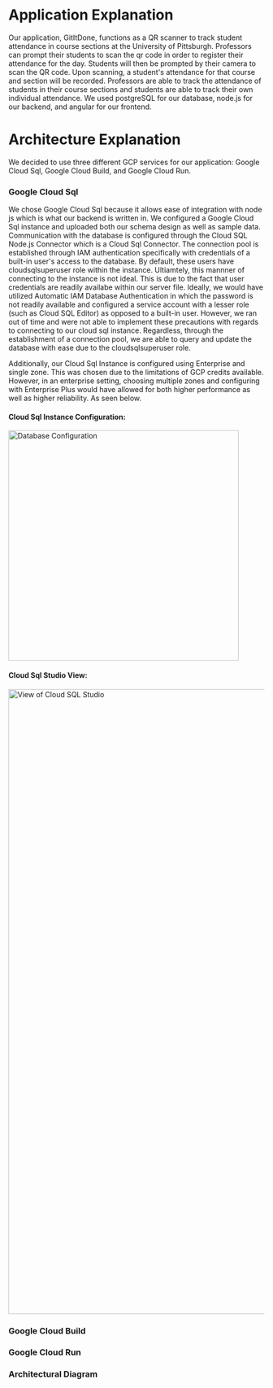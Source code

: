 # Application Explanation
Our application, GitItDone, functions as a QR scanner to track student attendance in course sections at the University of Pittsburgh. Professors can prompt
their students to scan the qr code in order to register their attendance for the day. Students will then be prompted by their camera to scan the QR code. Upon
scanning, a student's attendance for that course and section will be recorded. Professors are able to track the attendance of students in their course sections and
students are able to track their own individual attendance. 
We used postgreSQL for our database, node.js for our backend, and angular for our frontend. 

# Architecture Explanation
We decided to use three different GCP services for our application: Google Cloud Sql, Google Cloud Build, and Google Cloud Run.
### Google Cloud Sql
We chose Google Cloud Sql because it allows ease of integration with node js which is what our backend is written in. We configured a Google Cloud Sql instance 
and uploaded both our schema design as well as sample data. Communication with the database is configured through the Cloud SQL Node.js Connector which is a 
Cloud Sql Connector. The connection pool is established through IAM authentication specifically with credentials of a built-in user's access to the database. 
By default, these users have cloudsqlsuperuser role within the instance. Ultiamtely, this mannner of connecting to the instance is not ideal. This is due to the 
fact that user credentials are readily availabe within our server file. Ideally, we would have utilized Automatic IAM Database Authentication in which the password 
is not readily available and configured a service account with a lesser role (such as Cloud SQL Editor) as opposed to a built-in user. However, we ran out of time 
and were not able to implement these precautions with regards to connecting to our cloud sql instance. Regardless, through the establishment of a connection pool, 
we are able to query and update the database with ease due to the cloudsqlsuperuser role.

Additionally, our Cloud Sql Instance is configured using Enterprise and single zone. This was chosen due to the limitations of GCP credits available. However,
in an enterprise setting, choosing multiple zones and configuring with Enterprise Plus would have allowed for both higher performance as well as higher 
reliability. As seen below. 

#### Cloud Sql Instance Configuration: 

<img width="453" alt="Database Configuration" src="https://github.com/user-attachments/assets/9a53d58e-a697-47ae-9973-dd2c0c4627b9" />


#### Cloud Sql Studio View:

<img width="1229" alt="View of Cloud SQL Studio" src="https://github.com/user-attachments/assets/57d30f1e-6721-40fc-abac-48bb5f3c5e73" />


### Google Cloud Build

### Google Cloud Run

### Architectural Diagram 

